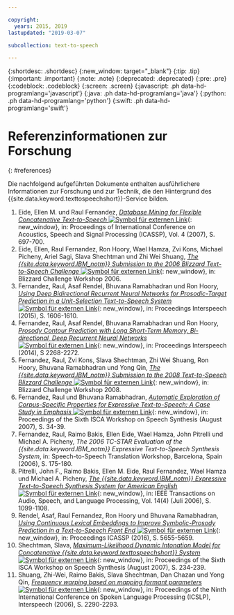 ```yaml
---

copyright:
  years: 2015, 2019
lastupdated: "2019-03-07"

subcollection: text-to-speech

---
```


{:shortdesc: .shortdesc}
{:new_window: target="_blank"}
{:tip: .tip}
{:important: .important}
{:note: .note}
{:deprecated: .deprecated}
{:pre: .pre}
{:codeblock: .codeblock}
{:screen: .screen}
{:javascript: .ph data-hd-programlang='javascript'}
{:java: .ph data-hd-programlang='java'}
{:python: .ph data-hd-programlang='python'}
{:swift: .ph data-hd-programlang='swift'}

# Referenzinformationen zur Forschung
{: #references}

Die nachfolgend aufgeführten Dokumente enthalten ausführlichere Informationen zur Forschung und zur Technik, die den Hintergrund des {{site.data.keyword.texttospeechshort}}-Service bilden.

1.  Eide, Ellen M. und Raul Fernandez, [*Database Mining for Flexible Concatenative Text-to-Speech* ![Symbol für externen Link](../../icons/launch-glyph.svg "Symbol für externen Link")](http://ieeexplore.ieee.org/xpl/articleDetails.jsp?arnumber=4218196){: new_window}, in: Proceedings of International Conference on Acoustics, Speech and Signal Processing (ICASSP), Vol. 4 (2007), S. 697-700.
1.  Eide, Ellen, Raul Fernandez, Ron Hoory, Wael Hamza, Zvi Kons, Michael Picheny, Ariel Sagi, Slava Shechtman und Zhi Wei Shuang, [*The {{site.data.keyword.IBM_notm}} Submission to the 2006 Blizzard Text-to-Speech Challenge* ![Symbol für externen Link](../../icons/launch-glyph.svg "Symbol für externen Link")](http://www.festvox.org/blizzard/bc2006/ibm_blizzard2006.pdf){: new_window}, in: Blizzard Challenge Workshop 2006.
1.  Fernandez, Raul, Asaf Rendel, Bhuvana Ramabhadran und Ron Hoory, [*Using Deep Bidirectional Recurrent Neural Networks for Prosodic-Target Prediction in a Unit-Selection Text-to-Speech System* ![Symbol für externen Link](../../icons/launch-glyph.svg "Symbol für externen Link")](https://www.researchgate.net/publication/295080074_Using_Deep_Bidirectional_Recurrent_Neural_Networks_for_Prosodic-Target_Prediction_in_a_Unit-Selection_Text-to-Speech_System){: new_window}, in: Proceedings Interspeech (2015), S. 1606-1610.
1.  Fernandez, Raul, Asaf Rendel, Bhuvana Ramabhadran und Ron Hoory, [*Prosody Contour Prediction with Long Short-Term Memory, Bi-directional, Deep Recurrent Neural Networks* ![Symbol für externen Link](../../icons/launch-glyph.svg "Symbol für externen Link")](https://www.researchgate.net/publication/267154161_Prosody_Contour_Prediction_with_Long_Short-Term_Memory_Bi-Directional_Deep_Recurrent_Neural_Networks){: new_window}, in: Proceedings Interspeech (2014), S 2268-2272.
1.  Fernandez, Raul, Zvi Kons, Slava Shechtman, Zhi Wei Shuang, Ron Hoory, Bhuvana Ramabhadran und Yong Qin, [*The {{site.data.keyword.IBM_notm}} Submission to the 2008 Text-to-Speech Blizzard Challenge* ![Symbol für externen Link](../../icons/launch-glyph.svg "Symbol für externen Link")](http://festvox.org/blizzard/bc2008/ibm_Blizzard2008.pdf){: new_window}, in: Blizzard Challenge Workshop 2008.
1.  Fernandez, Raul und Bhuvana Ramabhadran, [*Automatic Exploration of Corpus-Specific Properties for Expressive Text-to-Speech: A Case Study in Emphasis* ![Symbol für externen Link](../../icons/launch-glyph.svg "Symbol für externen Link")](http://www.isca-speech.org/archive_open/archive_papers/ssw6/ssw6_034.pdf){: new_window}, in: Proceedings of the Sixth ISCA Workshop on Speech Synthesis (August 2007), S. 34-39.
1.  Fernandez, Raul, Raimo Bakis, Ellen Eide, Wael Hamza, John Pitrelli und Michael A. Picheny, *The 2006 TC-STAR Evaluation of the {{site.data.keyword.IBM_notm}} Expressive Text-to-Speech Synthesis System*, in: Speech-to-Speech Translation Workshop, Barcelona, Spain (2006), S. 175-180.
1.  Pitrelli, John F., Raimo Bakis, Ellen M. Eide, Raul Fernandez, Wael Hamza und Michael A. Picheny, [*The {{site.data.keyword.IBM_notm}} Expressive Text-to-Speech Synthesis System for American English* ![Symbol für externen Link](../../icons/launch-glyph.svg "Symbol für externen Link")](http://ieeexplore.ieee.org/xpl/login.jsp?tp=&arnumber=1643639&url=http%3A%2F%2Fieeexplore.ieee.org%2Fxpls%2Fabs_all.jsp%3Farnumber%3D1643639){: new_window}, in: IEEE Transactions on Audio, Speech, and Language Processing, Vol. 14(4) (Juli 2006), S. 1099-1108.
1.  Rendel, Asaf, Raul Fernandez, Ron Hoory und Bhuvana Ramabhadran, [*Using Continuous Lexical Embeddings to Improve Symbolic-Prosody Prediction in a Text-to-Speech Front End* ![Symbol für externen Link](../../icons/launch-glyph.svg "Symbol für externen Link")](http://www.icassp2016.org/Papers/ViewPapers.asp?PaperNum=3425){: new_window}, in: Proceedings ICASSP (2016), S. 5655-5659.
1.  Shechtman, Slava, [*Maximum-Likelihood Dynamic Intonation Model for Concatenative {{site.data.keyword.texttospeechshort}} System* ![Symbol für externen Link](../../icons/launch-glyph.svg "Symbol für externen Link")](http://www.isca-speech.org/archive_open/archive_papers/ssw6/ssw6_234.pdf){: new_window}, in: Proceedings of the Sixth ISCA Workshop on Speech Synthesis (August 2007), S. 234-239.
1.  Shuang, Zhi-Wei, Raimo Bakis, Slava Shechtman, Dan Chazan und Yong Qin, [*Frequency warping based on mapping formant parameters* ![Symbol für externen Link](../../icons/launch-glyph.svg "Symbol für externen Link")](https://www.researchgate.net/profile/Slava_Shechtman/publication/221491579_Frequency_warping_based_on_mapping_formant_parameters/links/55d462dd08ae7fb244f60c61.pdf){: new_window}, in: Proceedings of the Ninth International Conference on Spoken Language Processing (ICSLP), Interspeech (2006), S. 2290-2293.
